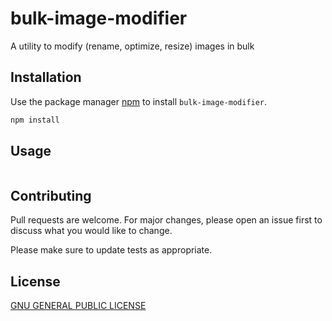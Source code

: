 # bulk-image-modifier

A utility to modify (rename, optimize, resize) images in bulk


## Installation

Use the package manager [npm](https://pip.pypa.io/en/stable/) to install `bulk-image-modifier`.

```bash
npm install
```

## Usage

```javascript

```

## Contributing
Pull requests are welcome. For major changes, please open an issue first to discuss what you would like to change.

Please make sure to update tests as appropriate.

## License
[GNU GENERAL PUBLIC LICENSE](https://www.gnu.org/licenses/)
